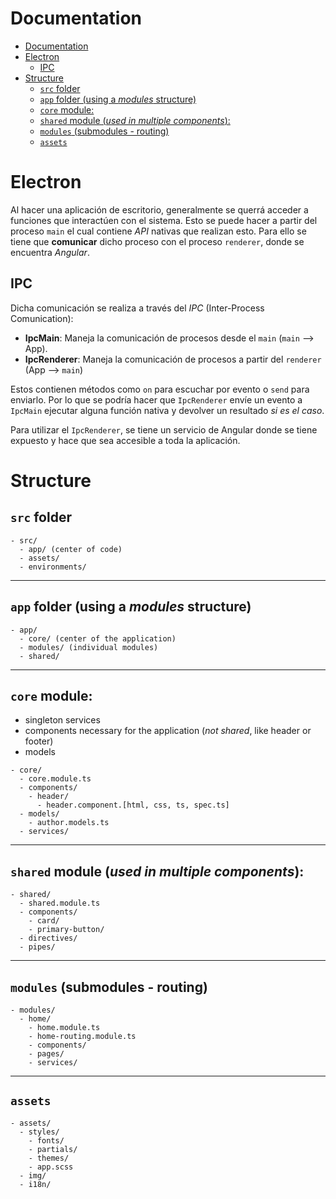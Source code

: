 # Documentation

- [Documentation](#documentation)
- [Electron](#electron)
  - [IPC](#ipc)
- [Structure](#structure)
  - [`src` folder](#src-folder)
  - [`app` folder (using a _modules_ structure)](#app-folder-using-a-modules-structure)
  - [`core` module:](#core-module)
  - [`shared` module (_used in multiple components_):](#shared-module-used-in-multiple-components)
  - [`modules` (submodules - routing)](#modules-submodules---routing)
  - [`assets`](#assets)

# Electron

Al hacer una aplicación de escritorio, generalmente se querrá acceder a funciones que interactúen con el sistema. Esto se puede hacer a partir del proceso `main` el cual contiene *API* nativas que realizan esto. Para ello se tiene que **comunicar** dicho proceso con el proceso `renderer`, donde se encuentra *Angular*. 

## IPC

Dicha comunicación se realiza a través del *IPC* (Inter-Process Comunication):

- **IpcMain**: Maneja la comunicación de procesos desde el `main` (`main` --> App).
- **IpcRenderer**: Maneja la comunicación de procesos a partir del `renderer` (App --> `main`)

Estos contienen métodos como `on` para escuchar por evento o `send` para enviarlo. Por lo que se podría hacer que `IpcRenderer` envíe un evento a `IpcMain` ejecutar alguna función nativa y devolver un resultado *si es el caso*.

Para utilizar el `IpcRenderer`, se tiene un servicio de Angular donde se tiene expuesto y hace que sea accesible a toda la aplicación.

# Structure

## `src` folder

```
- src/
  - app/ (center of code)
  - assets/
  - environments/
```

---

## `app` folder (using a _modules_ structure)

```
- app/
  - core/ (center of the application)
  - modules/ (individual modules)
  - shared/
```

---

## `core` module:

- singleton services
- components necessary for the application (_not shared_, like header or footer)
- models

```
- core/
  - core.module.ts
  - components/
    - header/
      - header.component.[html, css, ts, spec.ts]
  - models/
    - author.models.ts
  - services/
```

---

## `shared` module (_used in multiple components_):

```
- shared/
  - shared.module.ts
  - components/
    - card/
    - primary-button/
  - directives/
  - pipes/
```

---

## `modules` (submodules - routing)

```
- modules/
  - home/
    - home.module.ts
    - home-routing.module.ts
    - components/
    - pages/
    - services/
```

---

## `assets`

```
- assets/
  - styles/
    - fonts/
    - partials/
    - themes/
    - app.scss
  - img/
  - i18n/
```
